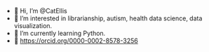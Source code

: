- 👋 Hi, I’m @CatEllis
- 👀 I’m interested in librarianship, autism, health data science, data visualization.
- 🌱 I’m currently learning Python.
- 🌸 https://orcid.org/0000-0002-8578-3256

<!---
CatEllis/CatEllis is a ✨ special ✨ repository because its `README.md` (this file) appears on your GitHub profile.
You can click the Preview link to take a look at your changes.
--->
